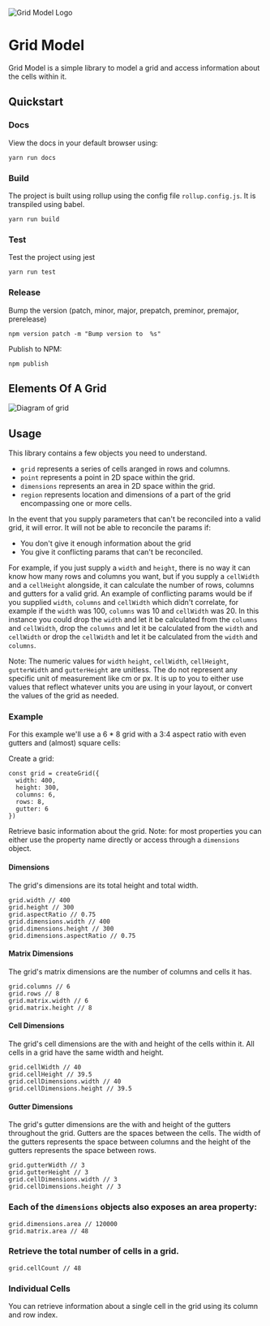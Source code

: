 ![Grid Model Logo](https://dl.dropbox.com/s/g0pv4jk9a4q2s50/grid-model-logo.png?dl=0)

# Grid Model

Grid Model is a simple library to model a grid and access information about the cells within it. 

## Quickstart

### Docs

View the docs in your default browser using:
```
yarn run docs
```

### Build 

The project is built using rollup using the config file `rollup.config.js`. It is transpiled using babel.

```
yarn run build
```

### Test

Test the project using jest
```
yarn run test
```

### Release

Bump the version (patch, minor, major, prepatch, preminor, premajor, prerelease)
```
npm version patch -m "Bump version to  %s"
```

Publish to NPM:
```
npm publish
```

## Elements Of A Grid

![Diagram of grid](https://dl.dropbox.com/s/yem64726zrct3l4/diagram.jpg?dl=0)


## Usage

This library contains a few objects you need to understand.

- `grid` represents a series of cells aranged in rows and columns.
- `point` represents a point in 2D space within the grid.
- `dimensions` represents an area in 2D space within the grid.
- `region` represents location and dimensions of a part of the grid encompassing one or more cells.

In the event that you supply parameters that can't be reconciled into a valid grid, it will error. It will not be able to reconcile the params if:

- You don't give it enough information about the grid
- You give it conflicting params that can't be reconciled.

For example, if you just supply a `width` and `height`, there is no way it can know how many rows and columns you want, but if you supply a `cellWidth` and a `cellHeight` alongside, it can calculate the number of rows, columns and gutters for a valid grid. An example of conflicting params would be if you supplied `width`, `columns` and `cellWidth` which didn't correlate, for example if the `width` was 100, `columns` was 10 and `cellWidth` was 20. In this instance you could drop the `width` and let it be calculated from the `columns` and `cellWidth`, drop the `columns` and let it be calculated from the `width` and `cellWidth` or drop the `cellWidth` and let it be calculated from the `width` and `columns`.

Note: The numeric values for `width` `height`, `cellWidth`, `cellHeight`, `gutterWidth` and `gutterHeight` are unitless. The do not represent any specific unit of measurement like cm or px. It is up to you to either use values that reflect whatever units you are using in your layout, or convert the values of the grid as needed.

### Example

For this example we'll use a 6 * 8 grid with a 3:4 aspect ratio with even gutters and (almost) square cells:

Create a grid:

```
const grid = createGrid({
  width: 400,
  height: 300,
  columns: 6,
  rows: 8,
  gutter: 6
})
```

Retrieve basic information about the grid. Note: for most properties you can either use the property name directly or access through a `dimensions` object.

#### Dimensions

The grid's dimensions are its total height and total width.

```
grid.width // 400
grid.height // 300
grid.aspectRatio // 0.75
grid.dimensions.width // 400
grid.dimensions.height // 300
grid.dimensions.aspectRatio // 0.75
```

#### Matrix Dimensions

The grid's matrix dimensions are the number of columns and cells it has.

```
grid.columns // 6
grid.rows // 8
grid.matrix.width // 6
grid.matrix.height // 8
```

#### Cell Dimensions

The grid's cell dimensions are the with and height of the cells within it. All cells in a grid have the same width and height.

```
grid.cellWidth // 40
grid.cellHeight // 39.5
grid.cellDimensions.width // 40
grid.cellDimensions.height // 39.5
```

#### Gutter Dimensions

The grid's gutter dimensions are the with and height of the gutters throughout the grid. Gutters are the spaces between the cells. The width of the gutters represents the space between columns and the height of the gutters represents the space between rows.

```
grid.gutterWidth // 3
grid.gutterHeight // 3
grid.cellDimensions.width // 3
grid.cellDimensions.height // 3
```

### Each of the `dimensions` objects also exposes an area property:

```
grid.dimensions.area // 120000
grid.matrix.area // 48
```

### Retrieve the total number of cells in a grid.

```
grid.cellCount // 48
```

### Individual Cells

You can retrieve information about a single cell in the grid using its column and row index.


